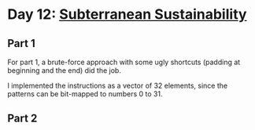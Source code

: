 # Day 12: [Subterranean Sustainability](https://adventofcode.com/2018/day/12)

## Part 1

For part 1, a brute-force approach with some ugly shortcuts (padding at beginning and the end) did the job.

I implemented the instructions as a vector of 32 elements, since the patterns can be bit-mapped to numbers 0 to 31.

## Part 2

